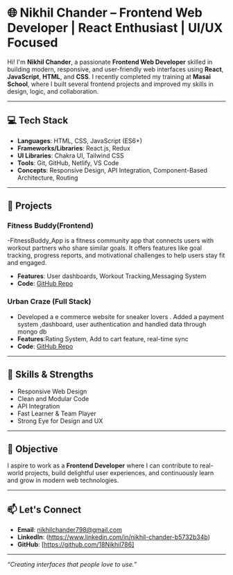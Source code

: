 # 🌐 Nikhil Chander – Frontend Web Developer | React Enthusiast | UI/UX Focused

Hi! I'm **Nikhil Chander**, a passionate **Frontend Web Developer** skilled in building modern, responsive, and user-friendly web interfaces using **React**, **JavaScript**, **HTML**, and **CSS**. I recently completed my training at **Masai School**, where I built several frontend projects and improved my skills in design, logic, and collaboration.

---

## 💻 Tech Stack

- **Languages**: HTML, CSS, JavaScript (ES6+)
- **Frameworks/Libraries**: React.js, Redux
- **UI Libraries**: Chakra UI, Tailwind CSS
- **Tools**: Git, GitHub, Netlify, VS Code
- **Concepts**: Responsive Design, API Integration, Component-Based Architecture, Routing

---

## 📂 Projects

### Fitness Buddy(Frontend)
-FitnessBuddy_App is a fitness community app that connects users with workout partners who share similar goals. It offers features like goal tracking, progress reports, and motivational challenges to help users stay fit and engaged.
- **Features**:  User dashboards, Workout Tracking,Messaging System
- **Code**: [GitHub Repo](https://github.com/18Nikhil786/Fitness-Buddy)


### Urban Craze (Full Stack)
- Developed a e commerce website for sneaker lovers . Added a payment system ,dashboard, user authentication and handled data through mongo db
- **Features**:Rating System, Add to cart feature, real-time sync
- **Code**: [GitHub Repo](https://github.com/18Nikhil786/URBAN-KRAZE)

---

## 🔧 Skills & Strengths

- Responsive Web Design
- Clean and Modular Code
- API Integration
- Fast Learner & Team Player
- Strong Eye for Design and UX

---

## 🎯 Objective

I aspire to work as a **Frontend Developer** where I can contribute to real-world projects, build delightful user experiences, and continuously learn and grow in modern web technologies.

---

## 📫 Let's Connect

- **Email**: nikhilchander798@gmail.com  
- **LinkedIn**: (https://www.linkedin.com/in/nikhil-chander-b5732b34b)
- **GitHub**: [https://github.com/18Nikhil786]

---

_“Creating interfaces that people love to use.”_
